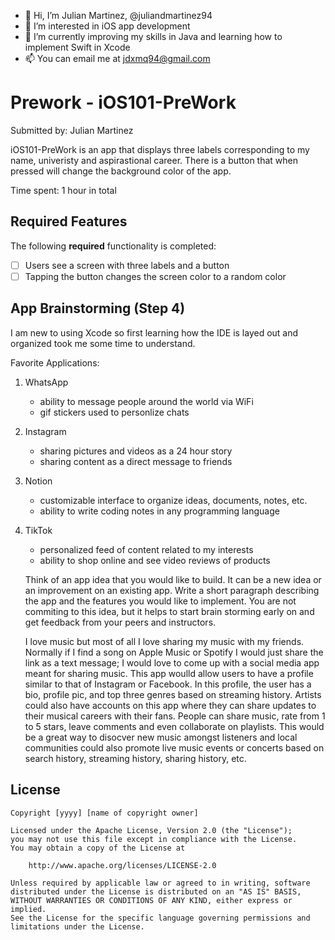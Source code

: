 - 👋 Hi, I’m Julian Martinez, @juliandmartinez94
- 👀 I’m interested in iOS app development 
- 🌱 I’m currently improving my skills in Java and learning how to implement Swift in Xcode
- 📫 You can email me at jdxmq94@gmail.com

# Prework - iOS101-PreWork

Submitted by: Julian Martinez

iOS101-PreWork is an app that displays three labels corresponding to my name, univeristy and aspirastional career. There is a button that when 
pressed will change the background color of the app. 

Time spent: 1 hour in total

## Required Features

The following **required** functionality is completed:

- [ ] Users see a screen with three labels and a button
- [ ] Tapping the button changes the screen color to a random color

## App Brainstorming (Step 4)
I am new to using Xcode so first learning how the IDE is layed out and organized took me some time to understand. 

Favorite Applications:
1. WhatsApp
   - ability to message people around the world via WiFi 
   - gif stickers used to personlize chats
2. Instagram
   - sharing pictures and videos as a 24 hour story
   - sharing content as a direct message to friends
3. Notion
   - customizable interface to organize ideas, documents, notes, etc.
   - ability to write coding notes in any programming language
4. TikTok
   - personalized feed of content related to my interests
   - ability to shop online and see video reviews of products

   Think of an app idea that you would like to build. It can be a new idea or an improvement on an existing app.
   Write a short paragraph describing the app and the features you would like to implement. You are not commiting to this idea,
   but it helps to start brain storming early on and get feedback from your peers and instructors.

   I love music but most of all I love sharing my music with my friends. Normally if I find a song on Apple Music or Spotify
   I would just share the link as a text message; I would love to come up with a social media app meant for sharing music. This app
   woulld allow users to have a profile similar to that of Instagram or Facebook. In this profile, the user has a bio, profile pic, and
   top three genres based on streaming history. Artists could also have accounts on this app where they can share updates to their
   musical careers with their fans. People can share music, rate from 1 to 5 stars, leave comments and even collaborate on playlists. This
   would be a great way to disocver new music amongst listeners and local communities could also promote live music events or concerts
   based on search history, streaming history, sharing history, etc. 


## License

    Copyright [yyyy] [name of copyright owner]

    Licensed under the Apache License, Version 2.0 (the "License");
    you may not use this file except in compliance with the License.
    You may obtain a copy of the License at

        http://www.apache.org/licenses/LICENSE-2.0

    Unless required by applicable law or agreed to in writing, software
    distributed under the License is distributed on an "AS IS" BASIS,
    WITHOUT WARRANTIES OR CONDITIONS OF ANY KIND, either express or implied.
    See the License for the specific language governing permissions and
    limitations under the License.


<!---
juliandmartinez94/juliandmartinez94 is a ✨ special ✨ repository because its `README.md` (this file) appears on your GitHub profile.
You can click the Preview link to take a look at your changes.
--->
